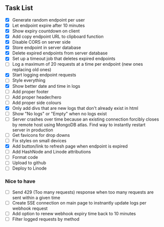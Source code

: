 ## Task List

- [x] Generate random endpoint per user
- [x] Let endpoint expire after 10 minutes
- [x] Show expiry countdown on client
- [x] Add copy endpoint URL to clipboard function
- [x] Disable CORS on server side
- [x] Store endpoint in server database
- [x] Delete expired endpoints from server database
- [x] Set up a timeout job that deletes expired endpoints
- [ ] Log a maximum of 20 requests at a time per endpoint (new ones replacing old ones)
- [x] Start logging endpoint requests
- [ ] Style everything
- [x] Show better date and time in logs
- [ ] Add proper footer
- [ ] Add proper header/hero
- [ ] Add proper side colours
- [x] Only add divs that are new logs that don't already exist in html
- [ ] Show "No logs" or "Empty" when no logs exist
- [ ] Server crashes over time because an existing connection forcibly closes by remote host using MongoDB atlas. Find way to instantly restart server in production
- [ ] Get favicons for drop downs
- [ ] Fix styles on small devices
- [x] Add button/link to refresh page when endpoint is expired
- [ ] Add HashNode and Linode attributions
- [ ] Format code
- [ ] Upload to github
- [ ] Deploy to Linode

### Nice to have
- [ ] Send 429 (Too many requests) response when too many requests are sent within a given time
- [ ] Create SSE connection on main page to instnantly update logs per webhook request
- [ ] Add option to renew webhook expiry time back to 10 minutes
- [ ] Filter logged requests by method